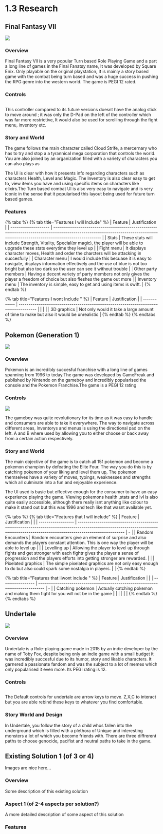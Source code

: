 # 1.3 Research

## **Final Fantasy VII**

![](../.gitbook/assets/Final\_Fantasy\_VII\_Box\_Art.jpg)

### Overview

Final Fantasy VII is a very popular Turn based Role Playing Game and a part a long line of games in the Final Fanatsy name, It was developed by Square Enix. Only playable on the original playstation, It is mainly a story based game with the combat being turn based and was a huge success in pushing the RPG genre into the western world. The game is PEGI 12 rated.

### Controls

<img src="../.gitbook/assets/PSX-Original-Controller.jpg" alt="" data-size="original">

This controller compared to its future versions doesnt have the analog stick to move around ; it was only the D-Pad on the left of the controller which was far more restrictive, It would also be used for scrolling through the fight menu, inventory etc.

### Story and World

The game follows the main character called Cloud Strife, a mercernary who has to try and stop a a tyrannical mega corporation that controls the world. You are also joined by an organization filled with a variety of characters you can also plays as

The UI is clear with how it presents info regarding characters such as characters Health, Level and Magic. The Inventory is also clear easy to get to, view items you have and using specific items on characters like elixirs.The Turn based combat UI is also very easy to navigate and is very iconic in the sense that it popularised this layout being used for future turn based games.

### Features

{% tabs %}
{% tab title="Features I will Include" %}
| Feature              | Justification                                                                                                                                                                        |
| -------------------- | ------------------------------------------------------------------------------------------------------------------------------------------------------------------------------------ |
| Stats                | These stats will include Strength, Vitality, Special(or magic), the player will be able to upgrade these stats everytime they level up                                               |
| Fight menu           | It displays character moves, Health and  order the charcters will be attacking in succesfully                                                                                        |
| Character menu       | I would include this becuase it is easy to navigate, displays information effectively and the use of blue is not too bright but also too dark so the user can see it without trouble |
| Other party members  | Having a decent variety of party members not only gives the player a freedom of choice but also fleshes the game out more                                                            |
| Inventory menu       | The inventory is simple, easy to get and using items is swift.                                                                                                                       |
{% endtab %}

{% tab title="Features I wont Include " %}
| Feature      | Justification                                                                           |
| ------------ | --------------------------------------------------------------------------------------- |
|              |                                                                                         |
| 3D graphics  | Not only would it take a large amount of time to make but also it would be unrealistic  |
{% endtab %}
{% endtabs %}



## Pokemon (Generation 1)

![](<../.gitbook/assets/image (1).png>)

### Overview

Pokemon is an incredibly succesful franchise with a long line of games spanning from 1996 to today.The game was developed by GameFreak and published by Nintendo on the gameboy and incredibly popularised the console and the Pokemon Franchise.The game is a PEGI 12 rating

### Controls

![](<../.gitbook/assets/image (3).png>)

The gameboy was quite revolutionary for its time as it was easy to handle and consumers are able to take it everywhere. The way to navigate across different areas, Inventorys and menus is using the directional pad on the left. A and B where used by allowing you to either choose or back away from a certain action respectively.

### Story and World

The main objective of the game is to catch all 151 pokemon and become a pokemon champion by defeating the Elite Four. The way you do this is by catching pokemon of your liking and level them up, The pokemon themselves have a variety of moves, typings, weaknesses and strengths which all culminate into a fun and enjoyable experience.

The UI used is basic but effective enough for the consumer to have an easy experience playing the game. Viewing pokemons health ,stats and lvl is also quite easily accessible, although there really isnt anything like colour to make it stand out but this was 1996 and tech like that wasnt available yet.

{% tabs %}
{% tab title="Features that I will include" %}
| Feature            | Justification                                                                                                                                                                        |   |
| ------------------ | ------------------------------------------------------------------------------------------------------------------------------------------------------------------------------------ | - |
| Random Encounters  | Random encounters give an element of surprise and also demands the players constant attention. This is one way the player will be able to level up                                   |   |
| Levelling up       | Allowing the player to level up through fights and get stronger with each fightr gives the player a sense of progression and the players efforts into getting stronger are rewarded. |   |
| Pixelated graphics | The simple pixelated graphics are not only easy enough to do but also could spark some nostalgia in players.                                                                         |   |
{% endtab %}

{% tab title="Features that iIwont include " %}
| Feature           | Justification                                                                     |   |
| ----------------- | --------------------------------------------------------------------------------- | - |
| Catching pokemon  |  Actually catching pokemon and making them fight for you will not be in the game  |   |
|                   |                                                                                   |   |
{% endtab %}
{% endtabs %}

## Undertale

![](<../.gitbook/assets/image (4).png>)

### Overview

Undertale is a Role-playing game made in 2015 by an indie developer by the name of Toby Fox, despite being only an indie game with a small budget it was incredibly succesful due to its humor, story and likable characters. It garnered a passionate fandom and was the subject to a lot of memes which only popularised it even more. Its PEGI rating is 12.

### Controls

&#x20;<img src="../.gitbook/assets/image.png" alt="" data-size="original">

The Default controls for undertale are arrow keys to move. Z,X,C to interact but you are able rebind these keys to whatever you find comfortable.

### Story World and Design

In Undertale, you follow the story of a child whos fallen into the underground which is filled with a plethora of Unique and interesting monsters a lot of which you become friends with. There are three diffrerent paths to choose genocide, pacifist and neutral paths to take in the game.

## Existing Solution 1 (of 3 or 4)

Images are nice here...

### Overview

Some description of this existing solution

### Aspect 1 (of 2-4 aspects per solution?)

A more detailed description of some aspect of this solution

### Features
